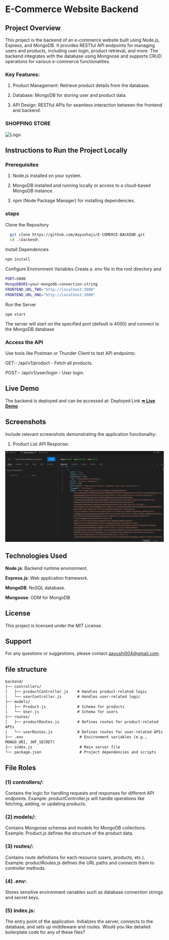 
# E-Commerce Website Backend

## Project Overview

This project is the backend of an e-commerce website built using Node.js, Express, and MongoDB. It provides RESTful API endpoints for managing users and products, including user login, product retrieval, and more. The backend integrates with the database using Mongoose and supports CRUD operations for various e-commerce functionalities.

### Key Features:

1) Product Management: Retrieve product details from the database.

2) Database: MongoDB for storing user and product data.

3) API Design: RESTful APIs for seamless interaction between the frontend and backend.

### SHOPPING STORE

![Logo](https://img.freepik.com/vecteurs-premium/vecteur-conception-du-logo-du-sac-achat-ligne_1234492-128.jpg)

## Instructions to Run the Project Locally

### Prerequisites

1) Node.js installed on your system.

2) MongoDB installed and running locally or access to a cloud-based MongoDB instance.

3) npm (Node Package Manager) for installing dependencies.

### staps
Clone the Repository
```bash
  git clone https://github.com/Aayushajs/E-COMERCE-BACKEND.git
  cd .\backend\
```
Install Dependencies
```bash
npm install
```
Configure Environment Variables
Create a .env file in the root directory and 
```bash
PORT=5000
MongoDBURI=your-mongodb-connection-string
FRONTEND_URL_TWO="http://localhost:3000"
FRONTEND_URL_ONE="http://localhost:3000"
```
Run the Server
```
npm start
```
The server will start on the specified port (default is 4000) and connect to the MongoDB database

### Access the API
Use tools like Postman or Thunder Client to test API endpoints:

GET:- /api/v1/product - Fetch all products.

POST:- /api/v1/user/login - User login.





## Live Demo

The backend is deployed and can be accessed at:
Deployed Link 
<a href="https://e-comerce-backend-mf8i.onrender.com/"><strong>➥ Live Demo</strong></a>

## Screenshots

Include relevant screenshots demonstrating the application functionality:

1) Product List API Response:


![App Screenshot](./SS.png)


## Technologies Used

**Node.js**: Backend runtime environment.

**Express.js**: Web application framework.

**MongoDB**: NoSQL database.

**Mongoose**: ODM for MongoDB

## License

This project is licensed under the MIT License.




## Support
For any questions or suggestions, please contact aayushj004@gmail.com.


## file structure
```
backend/
├── controllers/
│   ├── productController.js    # Handles product-related logic
│   └── userController.js       # Handles user-related logic
├── models/
│   ├── Product.js              # Schema for products
│   └── User.js                 # Schema for users
├── routes/
│   ├── productRoutes.js        # Defines routes for product-related APIs
│   └── userRoutes.js           # Defines routes for user-related APIs
├── .env                         # Environment variables (e.g., MONGO_URI, JWT_SECRET)
├── index.js                     # Main server file
└── package.json                 # Project dependencies and scripts
```
## File Roles
### (1) controllers/:

Contains the logic for handling requests and responses for different API endpoints.
Example: productController.js will handle operations like fetching, adding, or updating products.

### (2) models/:

Contains Mongoose schemas and models for MongoDB collections.
Example: Product.js defines the structure of the product data.

### (3) routes/:

Contains route definitions for each resource (users, products, etc.).
Example: productRoutes.js defines the URL paths and connects them to controller methods.

### (4) .env:

Stores sensitive environment variables such as database connection strings and secret keys.

### (5) index.js:

The entry point of the application. Initializes the server, connects to the database, and sets up middleware and routes.
Would you like detailed boilerplate code for any of these files?
